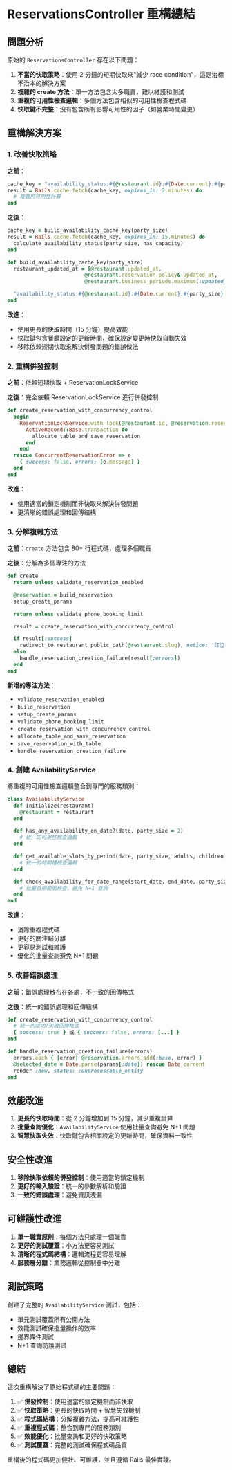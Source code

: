 # ReservationsController 重構總結

## 問題分析

原始的 `ReservationsController` 存在以下問題：

1. **不當的快取策略**：使用 2 分鐘的短期快取來"減少 race condition"，這是治標不治本的解決方案
2. **複雜的 create 方法**：單一方法包含太多職責，難以維護和測試
3. **重複的可用性檢查邏輯**：多個方法包含相似的可用性檢查程式碼
4. **快取鍵不完整**：沒有包含所有影響可用性的因子（如營業時間變更）

## 重構解決方案

### 1. 改善快取策略

**之前**：

```ruby
cache_key = "availability_status:#{@restaurant.id}:#{Date.current}:#{party_size}:v3"
result = Rails.cache.fetch(cache_key, expires_in: 2.minutes) do
  # 複雜的可用性計算
end
```

**之後**：

```ruby
cache_key = build_availability_cache_key(party_size)
result = Rails.cache.fetch(cache_key, expires_in: 15.minutes) do
  calculate_availability_status(party_size, has_capacity)
end

def build_availability_cache_key(party_size)
  restaurant_updated_at = [@restaurant.updated_at,
                         @restaurant.reservation_policy&.updated_at,
                         @restaurant.business_periods.maximum(:updated_at)].compact.max

  "availability_status:#{@restaurant.id}:#{Date.current}:#{party_size}:#{restaurant_updated_at.to_i}:v4"
end
```

**改進**：

-   使用更長的快取時間（15 分鐘）提高效能
-   快取鍵包含餐廳設定的更新時間，確保設定變更時快取自動失效
-   移除依賴短期快取來解決併發問題的錯誤做法

### 2. 重構併發控制

**之前**：依賴短期快取 + ReservationLockService

**之後**：完全依賴 ReservationLockService 進行併發控制

```ruby
def create_reservation_with_concurrency_control
  begin
    ReservationLockService.with_lock(@restaurant.id, @reservation.reservation_datetime, @reservation.party_size) do
      ActiveRecord::Base.transaction do
        allocate_table_and_save_reservation
      end
    end
  rescue ConcurrentReservationError => e
    { success: false, errors: [e.message] }
  end
end
```

**改進**：

-   使用適當的鎖定機制而非快取來解決併發問題
-   更清晰的錯誤處理和回傳結構

### 3. 分解複雜方法

**之前**：`create` 方法包含 80+ 行程式碼，處理多個職責

**之後**：分解為多個專注的方法

```ruby
def create
  return unless validate_reservation_enabled

  @reservation = build_reservation
  setup_create_params

  return unless validate_phone_booking_limit

  result = create_reservation_with_concurrency_control

  if result[:success]
    redirect_to restaurant_public_path(@restaurant.slug), notice: '訂位建立成功！'
  else
    handle_reservation_creation_failure(result[:errors])
  end
end
```

**新增的專注方法**：

-   `validate_reservation_enabled`
-   `build_reservation`
-   `setup_create_params`
-   `validate_phone_booking_limit`
-   `create_reservation_with_concurrency_control`
-   `allocate_table_and_save_reservation`
-   `save_reservation_with_table`
-   `handle_reservation_creation_failure`

### 4. 創建 AvailabilityService

將重複的可用性檢查邏輯整合到專門的服務類別：

```ruby
class AvailabilityService
  def initialize(restaurant)
    @restaurant = restaurant
  end

  def has_any_availability_on_date?(date, party_size = 2)
    # 統一的可用性檢查邏輯
  end

  def get_available_slots_by_period(date, party_size, adults, children)
    # 統一的時間槽檢查邏輯
  end

  def check_availability_for_date_range(start_date, end_date, party_size = 2)
    # 批量日期範圍檢查，避免 N+1 查詢
  end
end
```

**改進**：

-   消除重複程式碼
-   更好的關注點分離
-   更容易測試和維護
-   優化的批量查詢避免 N+1 問題

### 5. 改善錯誤處理

**之前**：錯誤處理散布在各處，不一致的回傳格式

**之後**：統一的錯誤處理和回傳結構

```ruby
def create_reservation_with_concurrency_control
  # 統一的成功/失敗回傳格式
  { success: true } 或 { success: false, errors: [...] }
end

def handle_reservation_creation_failure(errors)
  errors.each { |error| @reservation.errors.add(:base, error) }
  @selected_date = Date.parse(params[:date]) rescue Date.current
  render :new, status: :unprocessable_entity
end
```

## 效能改進

1. **更長的快取時間**：從 2 分鐘增加到 15 分鐘，減少重複計算
2. **批量查詢優化**：`AvailabilityService` 使用批量查詢避免 N+1 問題
3. **智慧快取失效**：快取鍵包含相關設定的更新時間，確保資料一致性

## 安全性改進

1. **移除快取依賴的併發控制**：使用適當的鎖定機制
2. **更好的輸入驗證**：統一的參數解析和驗證
3. **一致的錯誤處理**：避免資訊洩漏

## 可維護性改進

1. **單一職責原則**：每個方法只處理一個職責
2. **更好的測試覆蓋**：小方法更容易測試
3. **清晰的程式碼結構**：邏輯流程更容易理解
4. **服務層分離**：業務邏輯從控制器中分離

## 測試策略

創建了完整的 `AvailabilityService` 測試，包括：

-   單元測試覆蓋所有公開方法
-   效能測試確保批量操作的效率
-   邊界條件測試
-   N+1 查詢防護測試

## 總結

這次重構解決了原始程式碼的主要問題：

1. ✅ **併發控制**：使用適當的鎖定機制而非快取
2. ✅ **快取策略**：更長的快取時間 + 智慧失效機制
3. ✅ **程式碼結構**：分解複雜方法，提高可維護性
4. ✅ **重複程式碼**：整合到專門的服務類別
5. ✅ **效能優化**：批量查詢和更好的快取策略
6. ✅ **測試覆蓋**：完整的測試確保程式碼品質

重構後的程式碼更加健壯、可維護，並且遵循 Rails 最佳實踐。
